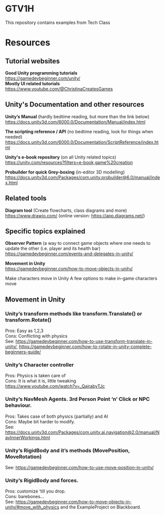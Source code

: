 # GTV1H
This repository contains examples from Tech Class

# Resources
## Tutorial websites
**Good Unity programming tutorials** \
https://gamedevbeginner.com/unity/ \
**Mostly UI related tutorials** \
https://www.youtube.com/@ChristinaCreatesGames

## Unity's Documentation and other resources
**Unity’s Manual** (hardly bedtime reading, but more than the link below) \
https://docs.unity3d.com/6000.0/Documentation/Manual/index.html

**The scripting reference / API** (no bedtime reading, look for things when needed) \
https://docs.unity3d.com/6000.0/Documentation/ScriptReference/index.html

**Unity's e-book repository** (on all Unity related topics) \
https://unity.com/resources?filters=e-book,game%20creation

**Probuilder for quick Grey-boxing** (in-editor 3D modelling) \
https://docs.unity3d.com/Packages/com.unity.probuilder@6.0/manual/index.html

## Related tools
**Diagram tool** (Create flowcharts, class diagrams and more) \
https://www.drawio.com/ (online version: https://app.diagrams.net/)

## Specific topics explained
**Observer Pattern** (a way to connect game objects where one needs to update the other (i.e. player and its health bar) \
https://gamedevbeginner.com/events-and-delegates-in-unity/

**Movement in Unity** \
https://gamedevbeginner.com/how-to-move-objects-in-unity/

Make characters move in Unity
A few options to make in-game characters move

## Movement in Unity

### Unity’s transform methods  like transform.Translate() or transform.Rotate() 
Pros: Easy as 1,2,3 \
Cons: Conflicting with physics \
See: https://gamedevbeginner.com/how-to-use-transform-translate-in-unity/, https://gamedevbeginner.com/how-to-rotate-in-unity-complete-beginners-guide/ 

### Unity’s Character controller
Pros: Physics is taken care of \
Cons: It is what it is, little tweaking \
https://www.youtube.com/watch?v=_QajrabyTJc 

### Unity’s NavMesh Agents. 3rd Person Point ‘n’ Click or NPC behaviour.
Pros: Takes case of both physics (partially) and AI \
Cons: Maybe bit harder to modify.  \
See: https://docs.unity3d.com/Packages/com.unity.ai.navigation@2.0/manual/NavInnerWorkings.html 

### Unity’s RigidBody and it’s methods (MovePosition, MoveRotation) 
See: https://gamedevbeginner.com/how-to-use-move-position-in-unity/

### Unity’s RigidBody and forces. 
Pros: customize ‘till you drop. \
Cons: barebones… \
See: https://gamedevbeginner.com/how-to-move-objects-in-unity/#move_with_physics and the ExampleProject on Blackboard.

